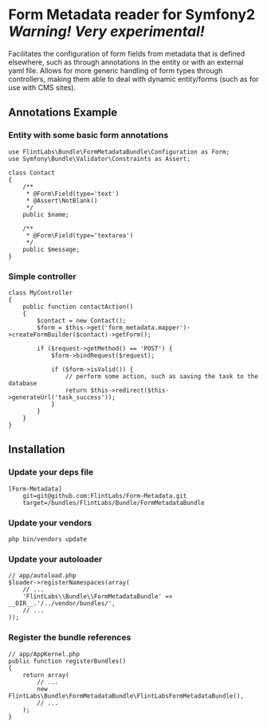 # Form Metadata reader for Symfony2 *Warning! Very experimental!*

Facilitates the configuration of form fields from metadata that is defined elsewhere, such as through annotations
in the entity or with an external yaml file. Allows for more generic handling of form types through controllers,
making them able to deal with dynamic entity/forms (such as for use with CMS sites).

## Annotations Example

### Entity with some basic form annotations

    use FlintLabs\Bundle\FormMetadataBundle\Configuration as Form;
    use Symfony\Bundle\Validator\Constraints as Assert;

    class Contact
    {
        /**
         * @Form\Field(type='text')
         * @Assert\NotBlank()
         */
        public $name;

        /**
         * @Form\Field(type='textarea')
         */
        public $message;
    }

### Simple controller

    class MyController
    {
        public function contactAction()
        {
            $contact = new Contact();
            $form = $this->get('form_metadata.mapper')->createFormBuilder($contact)->getForm();

            if ($request->getMethod() == 'POST') {
                $form->bindRequest($request);

                if ($form->isValid()) {
                    // perform some action, such as saving the task to the database
                    return $this->redirect($this->generateUrl('task_success'));
                }
            }
        }
    }

## Installation

### Update your deps file

    [Form-Metadata]
        git=git@github.com:FlintLabs/Form-Metadata.git
        target=/bundles/FlintLabs/Bundle/FormMetadataBundle

### Update your vendors

    php bin/vendors update

### Update your autoloader

    // app/autoload.php
    $loader->registerNamespaces(array(
        // ...
        'FlintLabs\\Bundle\\FormMetadataBundle' => __DIR__.'/../vendor/bundles/',
        // ...
    ));

### Register the bundle references

    // app/AppKernel.php
    public function registerBundles()
    {
        return array(
            // ...
            new FlintLabs\Bundle\FormMetadataBundle\FlintLabsFormMetadataBundle(),
            // ...
        );
    }
